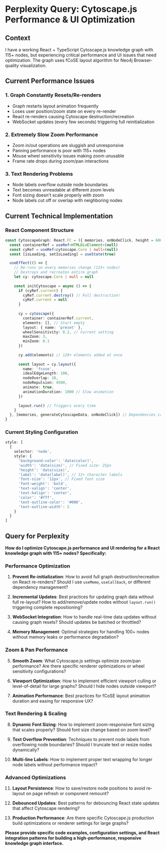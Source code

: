 # Perplexity Query: Cytoscape.js Performance & UI Optimization

## Context
I have a working React + TypeScript Cytoscape.js knowledge graph with 115+ nodes, but experiencing critical performance and UI issues that need optimization. The graph uses fCoSE layout algorithm for Neo4j Browser-quality visualization.

## Current Performance Issues

### 1. Graph Constantly Resets/Re-renders
- Graph restarts layout animation frequently 
- Loses user position/zoom state on every re-render
- React re-renders causing Cytoscape destruction/recreation
- WebSocket updates (every few seconds) triggering full reinitialization

### 2. Extremely Slow Zoom Performance
- Zoom in/out operations are sluggish and unresponsive
- Panning performance is poor with 115+ nodes
- Mouse wheel sensitivity issues making zoom unusable
- Frame rate drops during zoom/pan interactions

### 3. Text Rendering Problems
- Node labels overflow outside node boundaries
- Text becomes unreadable at different zoom levels
- Font sizing doesn't scale properly with zoom
- Node labels cut off or overlap with neighboring nodes

## Current Technical Implementation

### React Component Structure
```typescript
const CytoscapeGraph: React.FC = ({ memories, onNodeClick, height = 600 }) => {
  const containerRef = useRef<HTMLDivElement>(null)
  const cyRef = useRef<cytoscape.Core | null>(null)
  const [isLoading, setIsLoading] = useState(true)

  useEffect(() => {
    // Re-runs on every memories change (115+ nodes)
    // Destroys and recreates entire graph
    let cy: cytoscape.Core | null = null
    
    const initCytoscape = async () => {
      if (cyRef.current) {
        cyRef.current.destroy() // Full destruction!
        cyRef.current = null
      }
      
      cy = cytoscape({
        container: containerRef.current,
        elements: [], // Start empty
        layout: { name: 'preset' },
        wheelSensitivity: 0.2, // Current setting
        maxZoom: 3,
        minZoom: 0.1
      })
      
      cy.add(elements) // 120+ elements added at once
      
      const layout = cy.layout({
        name: 'fcose',
        idealEdgeLength: 100,
        nodeOverlap: 10,
        nodeRepulsion: 4500,
        animate: true,
        animationDuration: 1000 // Slow animation
      })
      
      layout.run() // Triggers every time
    }
  }, [memories, generateCytoscapeData, onNodeClick]) // Dependencies cause frequent re-runs
}
```

### Current Styling Configuration
```typescript
style: [
  {
    selector: 'node',
    style: {
      'background-color': 'data(color)',
      'width': 'data(size)', // Fixed size: 25px
      'height': 'data(size)',
      'label': 'data(label)', // 12+ character labels
      'font-size': '12px', // Fixed font size
      'font-weight': 'bold',
      'text-valign': 'center',
      'text-halign': 'center',
      'color': '#fff',
      'text-outline-color': '#000',
      'text-outline-width': 2
    }
  }
]
```

## Query for Perplexity

**How do I optimize Cytoscape.js performance and UI rendering for a React knowledge graph with 115+ nodes? Specifically:**

### Performance Optimization
1. **Prevent Re-initialization**: How to avoid full graph destruction/recreation on React re-renders? Should I use `useMemo`, `useCallback`, or different dependency management?

2. **Incremental Updates**: Best practices for updating graph data without full re-layout? How to add/remove/update nodes without `layout.run()` triggering complete repositioning?

3. **WebSocket Integration**: How to handle real-time data updates without causing graph resets? Should updates be batched or throttled?

4. **Memory Management**: Optimal strategies for handling 100+ nodes without memory leaks or performance degradation?

### Zoom & Pan Performance
5. **Smooth Zoom**: What Cytoscape.js settings optimize zoom/pan performance? Are there specific renderer optimizations or wheel sensitivity configurations?

6. **Viewport Optimization**: How to implement efficient viewport culling or level-of-detail for large graphs? Should I hide nodes outside viewport?

7. **Animation Performance**: Best practices for fCoSE layout animation duration and easing for responsive UX?

### Text Rendering & Scaling
8. **Dynamic Font Sizing**: How to implement zoom-responsive font sizing that scales properly? Should font size change based on zoom level?

9. **Text Overflow Prevention**: Techniques to prevent node labels from overflowing node boundaries? Should I truncate text or resize nodes dynamically?

10. **Multi-line Labels**: How to implement proper text wrapping for longer node labels without performance impact?

### Advanced Optimizations
11. **Layout Persistence**: How to save/restore node positions to avoid re-layout on page refresh or component remount?

12. **Debounced Updates**: Best patterns for debouncing React state updates that affect Cytoscape rendering?

13. **Production Performance**: Are there specific Cytoscape.js production build optimizations or renderer settings for large graphs?

**Please provide specific code examples, configuration settings, and React integration patterns for building a high-performance, responsive knowledge graph interface.**